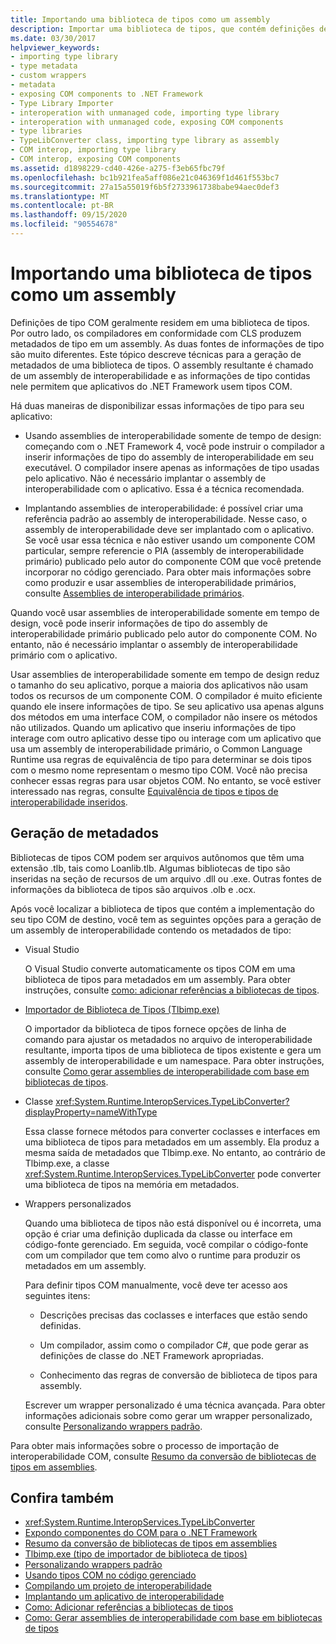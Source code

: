 ```yaml
---
title: Importando uma biblioteca de tipos como um assembly
description: Importar uma biblioteca de tipos, que contém definições de tipo COM, como um assembly. Aprenda maneiras de criar metadados de uma biblioteca de tipos, resultando em um assembly de interoperabilidade.
ms.date: 03/30/2017
helpviewer_keywords:
- importing type library
- type metadata
- custom wrappers
- metadata
- exposing COM components to .NET Framework
- Type Library Importer
- interoperation with unmanaged code, importing type library
- interoperation with unmanaged code, exposing COM components
- type libraries
- TypeLibConverter class, importing type library as assembly
- COM interop, importing type library
- COM interop, exposing COM components
ms.assetid: d1898229-cd40-426e-a275-f3eb65fbc79f
ms.openlocfilehash: bc1b921fea5aff086e21c046369f1d461f553bc7
ms.sourcegitcommit: 27a15a55019f6b5f2733961738babe94aec0def3
ms.translationtype: MT
ms.contentlocale: pt-BR
ms.lasthandoff: 09/15/2020
ms.locfileid: "90554678"
---
```

# <a name="importing-a-type-library-as-an-assembly"></a>Importando uma biblioteca de tipos como um assembly

Definições de tipo COM geralmente residem em uma biblioteca de tipos. Por outro lado, os compiladores em conformidade com CLS produzem metadados de tipo em um assembly. As duas fontes de informações de tipo são muito diferentes. Este tópico descreve técnicas para a geração de metadados de uma biblioteca de tipos. O assembly resultante é chamado de um assembly de interoperabilidade e as informações de tipo contidas nele permitem que aplicativos do .NET Framework usem tipos COM.

Há duas maneiras de disponibilizar essas informações de tipo para seu aplicativo:

- Usando assemblies de interoperabilidade somente de tempo de design: começando com o .NET Framework 4, você pode instruir o compilador a inserir informações de tipo do assembly de interoperabilidade em seu executável. O compilador insere apenas as informações de tipo usadas pelo aplicativo. Não é necessário implantar o assembly de interoperabilidade com o aplicativo. Essa é a técnica recomendada.

- Implantando assemblies de interoperabilidade: é possível criar uma referência padrão ao assembly de interoperabilidade. Nesse caso, o assembly de interoperabilidade deve ser implantado com o aplicativo. Se você usar essa técnica e não estiver usando um componente COM particular, sempre referencie o PIA (assembly de interoperabilidade primário) publicado pelo autor do componente COM que você pretende incorporar no código gerenciado. Para obter mais informações sobre como produzir e usar assemblies de interoperabilidade primários, consulte [Assemblies de interoperabilidade primários](/previous-versions/dotnet/netframework-4.0/aax7sdch(v=vs.100)).

Quando você usar assemblies de interoperabilidade somente em tempo de design, você pode inserir informações de tipo do assembly de interoperabilidade primário publicado pelo autor do componente COM. No entanto, não é necessário implantar o assembly de interoperabilidade primário com o aplicativo.

Usar assemblies de interoperabilidade somente em tempo de design reduz o tamanho do seu aplicativo, porque a maioria dos aplicativos não usam todos os recursos de um componente COM. O compilador é muito eficiente quando ele insere informações de tipo. Se seu aplicativo usa apenas alguns dos métodos em uma interface COM, o compilador não insere os métodos não utilizados. Quando um aplicativo que inseriu informações de tipo interage com outro aplicativo desse tipo ou interage com um aplicativo que usa um assembly de interoperabilidade primário, o Common Language Runtime usa regras de equivalência de tipo para determinar se dois tipos com o mesmo nome representam o mesmo tipo COM. Você não precisa conhecer essas regras para usar objetos COM. No entanto, se você estiver interessado nas regras, consulte [Equivalência de tipos e tipos de interoperabilidade inseridos](type-equivalence-and-embedded-interop-types.md).

## <a name="generating-metadata"></a>Geração de metadados

Bibliotecas de tipos COM podem ser arquivos autônomos que têm uma extensão .tlb, tais como Loanlib.tlb. Algumas bibliotecas de tipo são inseridas na seção de recursos de um arquivo .dll ou .exe. Outras fontes de informações da biblioteca de tipos são arquivos .olb e .ocx.

Após você localizar a biblioteca de tipos que contém a implementação do seu tipo COM de destino, você tem as seguintes opções para a geração de um assembly de interoperabilidade contendo os metadados de tipo:

- Visual Studio

  O Visual Studio converte automaticamente os tipos COM em uma biblioteca de tipos para metadados em um assembly. Para obter instruções, consulte [como: adicionar referências a bibliotecas de tipos](how-to-add-references-to-type-libraries.md).

- [Importador de Biblioteca de Tipos (Tlbimp.exe)](../tools/tlbimp-exe-type-library-importer.md)

  O importador da biblioteca de tipos fornece opções de linha de comando para ajustar os metadados no arquivo de interoperabilidade resultante, importa tipos de uma biblioteca de tipos existente e gera um assembly de interoperabilidade e um namespace. Para obter instruções, consulte [Como gerar assemblies de interoperabilidade com base em bibliotecas de tipos](how-to-generate-interop-assemblies-from-type-libraries.md).

- Classe <xref:System.Runtime.InteropServices.TypeLibConverter?displayProperty=nameWithType>

  Essa classe fornece métodos para converter coclasses e interfaces em uma biblioteca de tipos para metadados em um assembly. Ela produz a mesma saída de metadados que Tlbimp.exe. No entanto, ao contrário de Tlbimp.exe, a classe <xref:System.Runtime.InteropServices.TypeLibConverter> pode converter uma biblioteca de tipos na memória em metadados.

- Wrappers personalizados

  Quando uma biblioteca de tipos não está disponível ou é incorreta, uma opção é criar uma definição duplicada da classe ou interface em código-fonte gerenciado. Em seguida, você compilar o código-fonte com um compilador que tem como alvo o runtime para produzir os metadados em um assembly.

  Para definir tipos COM manualmente, você deve ter acesso aos seguintes itens:

  - Descrições precisas das coclasses e interfaces que estão sendo definidas.

  - Um compilador, assim como o compilador C#, que pode gerar as definições de classe do .NET Framework apropriadas.

  - Conhecimento das regras de conversão de biblioteca de tipos para assembly.

  Escrever um wrapper personalizado é uma técnica avançada. Para obter informações adicionais sobre como gerar um wrapper personalizado, consulte [Personalizando wrappers padrão](/previous-versions/dotnet/netframework-4.0/h7hx9abd(v=vs.100)).

 Para obter mais informações sobre o processo de importação de interoperabilidade COM, consulte [Resumo da conversão de bibliotecas de tipos em assemblies](/previous-versions/dotnet/netframework-4.0/k83zzh38(v=vs.100)).

## <a name="see-also"></a>Confira também

- <xref:System.Runtime.InteropServices.TypeLibConverter>
- [Expondo componentes do COM para o .NET Framework](exposing-com-components.md)
- [Resumo da conversão de bibliotecas de tipos em assemblies](/previous-versions/dotnet/netframework-4.0/k83zzh38(v=vs.100))
- [Tlbimp.exe (tipo de importador de biblioteca de tipos)](../tools/tlbimp-exe-type-library-importer.md)
- [Personalizando wrappers padrão](/previous-versions/dotnet/netframework-4.0/h7hx9abd(v=vs.100))
- [Usando tipos COM no código gerenciado](/previous-versions/dotnet/netframework-4.0/3y76b69k(v=vs.100))
- [Compilando um projeto de interoperabilidade](compiling-an-interop-project.md)
- [Implantando um aplicativo de interoperabilidade](deploying-an-interop-application.md)
- [Como: Adicionar referências a bibliotecas de tipos](how-to-add-references-to-type-libraries.md)
- [Como: Gerar assemblies de interoperabilidade com base em bibliotecas de tipos](how-to-generate-interop-assemblies-from-type-libraries.md)
